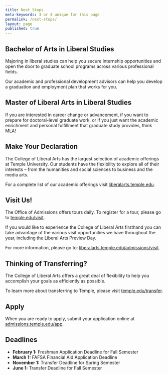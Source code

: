 ```yaml
---
title: Next Stops
meta-keywords: 3 or 4 unique for this page
permalink: /next-stops/
layout: page
published: true
---
```

## Bachelor of Arts in Liberal Studies

Majoring in liberal studies can help you secure internship opportunities and open the door to graduate school programs across various professional fields. 

Our academic and professional development advisors can help you develop a graduation and employment plan that works for you. 

## Master of Liberal Arts in Liberal Studies

If you are interested in career change or advancement, if you want to prepare for doctoral-level graduate work, or if you just want the academic enrichment and personal fulfillment that graduate study provides, think MLA!

## Make Your Declaration

The College of Liberal Arts has the largest selection of academic offerings at Temple University. Our students have the flexibility to explore all of their interests – from the humanities and social sciences to business and the media arts.

For a complete list of our academic offerings visit [liberalarts.temple.edu](http://liberalarts.temple.edu).

## Visit Us!

The Office of Admissions offers tours daily. To register for a tour, please go to [temple.edu/visit](http://temple.edu/visit).

If you would like to experience the College of Liberal Arts firsthand you can take advantage of the various visit opportunities we have throughout the year, including the Liberal Arts Preview Day.

For more information, please go to: [liberalarts.temple.edu/admissions/visit](http://liberalarts.temple.edu/admissions/visit).

## Thinking of Transferring?

The College of Liberal Arts offers a great deal of flexibility to help you accomplish your goals as efficiently as possible.

To learn more about transferring to Temple, please visit [temple.edu/transfer](http://temple.edu/transfer).

## Apply

When you are ready to apply, submit your application online at [admissions.temple.edu/app](http://admissions.temple.edu/app).

## Deadlines

- **February 1:** Freshman Application Deadline for Fall Semester
- **March 1:** FAFSA Financial Aid Application Deadline
- **November 1:** Transfer Deadline for Spring Semester
- **June 1:** Transfer Deadline for Fall Semester
